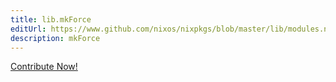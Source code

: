 ```yaml
---
title: lib.mkForce
editUrl: https://www.github.com/nixos/nixpkgs/blob/master/lib/modules.nix#L1026C26
description: mkForce
---
```


<a href="https://www.github.com/nixos/nixpkgs/blob/master/lib/modules.nix#L1026C26">Contribute Now!</a>
